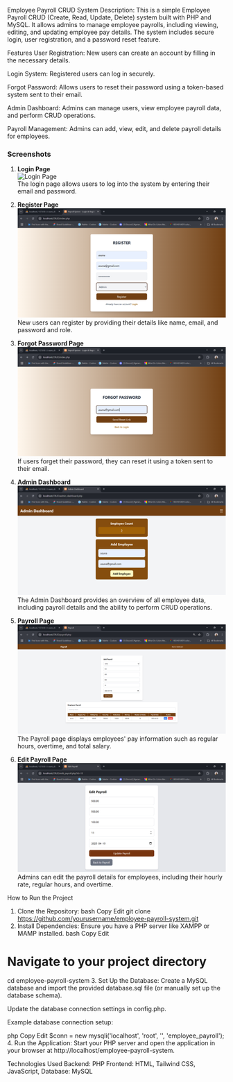 Employee Payroll CRUD System
Description: This is a simple Employee Payroll CRUD (Create, Read, Update, Delete) system built with PHP and MySQL. It allows admins to manage employee payrolls, including viewing, editing, and updating employee pay details. The system includes secure login, user registration, and a password reset feature.

Features
User Registration: New users can create an account by filling in the necessary details.

Login System: Registered users can log in securely.

Forgot Password: Allows users to reset their password using a token-based system sent to their email.

Admin Dashboard: Admins can manage users, view employee payroll data, and perform CRUD operations.

Payroll Management: Admins can add, view, edit, and delete payroll details for employees.

### Screenshots

1. **Login Page**  
    ![Login Page](images\LOGINPAGE.png)  
    The login page allows users to log into the system by entering their email and password.

2. **Register Page**  
    ![Register Page](images\REGISTER.png)  
    New users can register by providing their details like name, email, and password and role.

3. **Forgot Password Page**  
    ![Forgot Password Page](images\FORGORPASSWORD.png)  
    If users forget their password, they can reset it using a token sent to their email.

4. **Admin Dashboard**  
    ![Admin Dashboard](images\ADMINDASHBOARD.png)  
    The Admin Dashboard provides an overview of all employee data, including payroll details and the ability to perform CRUD operations.

5. **Payroll Page**  
    ![Payroll Page](images\PAYROLL.png)  
    The Payroll page displays employees' pay information such as regular hours, overtime, and total salary.

6. **Edit Payroll Page**  
    ![Edit Payroll Page](images\UPDATEPAYROLL.png)  
    Admins can edit the payroll details for employees, including their hourly rate, regular hours, and overtime.


How to Run the Project
1. Clone the Repository:
bash
Copy
Edit
git clone https://github.com/yourusername/employee-payroll-system.git
2. Install Dependencies:
Ensure you have a PHP server like XAMPP or MAMP installed.
bash
Copy
Edit
# Navigate to your project directory
cd employee-payroll-system
3. Set Up the Database:
Create a MySQL database and import the provided database.sql file (or manually set up the database schema).

Update the database connection settings in config.php.

Example database connection setup:

php
Copy
Edit
$conn = new mysqli('localhost', 'root', '', 'employee_payroll');
4. Run the Application:
Start your PHP server and open the application in your browser at http://localhost/employee-payroll-system.

Technologies Used
Backend: PHP
Frontend: HTML, Tailwind CSS, JavaScript, 
Database: MySQL


